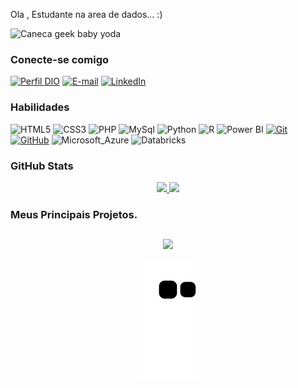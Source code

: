 Ola , Estudante na area de dados... :)


  <img src="https://media2.giphy.com/media/iYVneIXJQ3jdJLkZmM/giphy.gif" jsaction="load:XAeZkd;" jsname="HiaYvf" class="n3VNCb KAlRDb" alt="Caneca geek baby yoda" data-noaft="1" style="width: 480px; height: 270px; margin: 0px;">
</div>

### Conecte-se comigo
[![Perfil DIO](https://img.shields.io/badge/-Meu%20Perfil%20na%20DIO-000000?style=for-the-badge&logoColor=30A3DC)](https://web.dio.me/users/leonardo__correia/)
[![E-mail](https://img.shields.io/badge/-Email-000?style=for-the-badge&logo=gmail&logoColor=E94D5F)](mailto:leonardo__correia@hotmail.com)
[![LinkedIn](https://img.shields.io/badge/-LinkedIn-000?style=for-the-badge&logo=linkedin&logoColor=30A3DC)](https://www.linkedin.com/in/it-leonardo-correia/)

### Habilidades
![HTML5](https://img.shields.io/badge/HTML-000?style=for-the-badge&logo=html5)
![CSS3](https://img.shields.io/badge/CSS3-000?style=for-the-badge&logo=css3&logoColor=264CE4)
![PHP](https://img.shields.io/badge/PHP-000?style=for-the-badge&logo=php)
![MySql](https://img.shields.io/badge/MySql-000?style=for-the-badge&logo=mysql)
![Python](https://img.shields.io/badge/Python-000?style=for-the-badge&logo=python)
![R](https://img.shields.io/badge/R-000?style=for-the-badge&logo=R)
![Power BI](https://img.shields.io/badge/Power_BI-000?style=for-the-badge&logo=powerbi)
[![Git](https://img.shields.io/badge/Git-000?style=for-the-badge&logo=git)](https://git-scm.com/doc) 
[![GitHub](https://img.shields.io/badge/GitHub-000?style=for-the-badge&logo=github)](https://docs.github.com/)
![Microsoft_Azure](https://img.shields.io/badge/Microsoft_Azure-000?style=for-the-badge&logo=microsoft-azure&logo=microsoft-azure&logoColor=white)
![Databricks](https://img.shields.io/badge/Databricks-000?style=for-the-badge&logo=Databricks&logo=Databricks&logoColor=white)

### GitHub Stats
<div align="center">
  <a href="https://github.com/leonardocorreia08/">
    <img height="150em" src="https://github-readme-stats.vercel.app/api?username=leonardocorreia08&show_icons=true&theme=dracula&hide_border=true&bg_color=0D1117&title_color=CC6699&icon_color=CC6699&include_all_commits=true&count_private=true" />
    <img height="150em" src="https://github-readme-stats.vercel.app/api/top-langs/?username=leonardocorreia08&layout=compact&theme=dracula&hide_border=true&bg_color=0D1117&title_color=CC6699&icon_color=CC6699"/></a>
</div>

### Meus Principais Projetos.
  ##
  ##
<div align="center">
  <img src="https://komarev.com/ghpvc/?username=leonardocorreia08&color=gray"
</div>
  
<div> 

 
  ![Snake animation](https://github.com/leonardocorreia08/leonardocorreia08/blob/output/github-contribution-grid-snake.svg)
 
</div>
